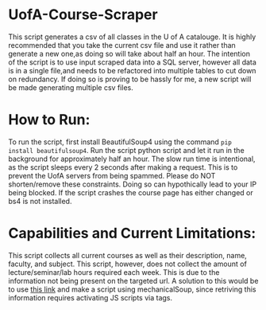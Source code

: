 # UofA-Course-Scraper
This script generates a csv of all classes in the U of A catalouge.
It is highly recommended that you take the current csv file and use it rather than generate a new one,as doing so will take about half an hour.
The intention of the script is to use input scraped data into a SQL server, however all data is in a single file,and needs to be refactored into multiple tables to cut down on redundancy.
If doing so is proving to be hassly for me, a new script will be made generating multiple csv files.

# How to Run:
To run the script, first install BeautifulSoup4 using the command `pip install beautifulsoup4`.
Run the script python script and let it run in the background for approximately half an hour.
The slow run time is intentional, as the script sleeps every 2 seconds after making a request.
This is to prevent the UofA servers from being spammed. Please do NOT shorten/remove these constraints. 
Doing so can hypothically lead to your IP being blocked. If the script crashes the course page has either changed
or bs4 is not installed.

# Capabilities and Current Limitations:
This script collects all current courses as well as their description, name, faculty, and subject. This script, however, does not collect the amount of lecture/seminar/lab hours required each week. This is due to the information not being present on the targeted url. A solution to this would be to use [this link](https://calendar.ualberta.ca/content.php?catoid=6&navoid=971) and make
a script using mechanicalSoup, since retriving this information requires activating JS scripts via <a> tags.
